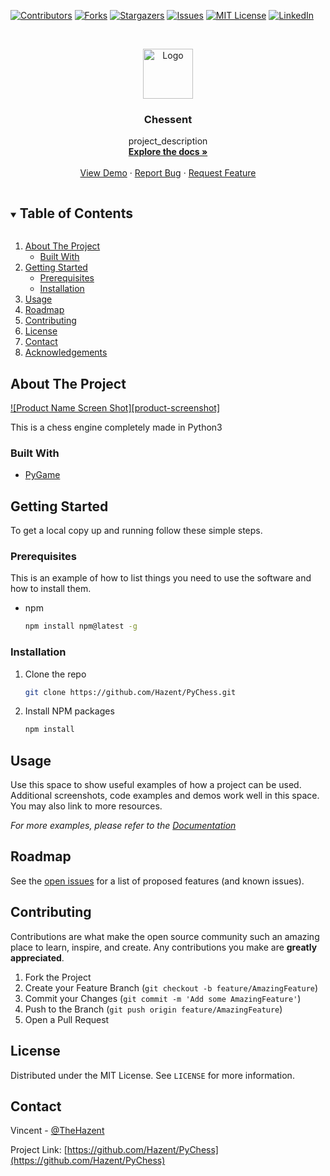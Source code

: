 <!--
*** Thanks for checking out the Best-README-Template. If you have a suggestion
*** that would make this better, please fork the repo and create a pull request
*** or simply open an issue with the tag "enhancement".
*** Thanks again! Now go create something AMAZING! :D
***
***
***
*** To avoid retyping too much info. Do a search and replace for the following:
*** Hazent, PyChess, TheHazent, email, Chessent, project_description
-->



<!-- PROJECT SHIELDS -->
<!--
*** I'm using markdown "reference style" links for readability.
*** Reference links are enclosed in brackets [ ] instead of parentheses ( ).
*** See the bottom of this document for the declaration of the reference variables
*** for contributors-url, forks-url, etc. This is an optional, concise syntax you may use.
*** https://www.markdownguide.org/basic-syntax/#reference-style-links
-->
[![Contributors][contributors-shield]][contributors-url]
[![Forks][forks-shield]][forks-url]
[![Stargazers][stars-shield]][stars-url]
[![Issues][issues-shield]][issues-url]
[![MIT License][license-shield]][license-url]
[![LinkedIn][linkedin-shield]][linkedin-url]



<!-- PROJECT LOGO -->
<br />
<p align="center">
  <a href="https://github.com/Hazent/PyChess">
    <img src="images/logo.png" alt="Logo" width="80" height="80">
  </a>

  <h3 align="center">Chessent</h3>

  <p align="center">
    project_description
    <br />
    <a href="https://github.com/Hazent/PyChess"><strong>Explore the docs »</strong></a>
    <br />
    <br />
    <a href="https://github.com/Hazent/PyChess">View Demo</a>
    ·
    <a href="https://github.com/Hazent/PyChess/issues">Report Bug</a>
    ·
    <a href="https://github.com/Hazent/PyChess/issues">Request Feature</a>
  </p>
</p>



<!-- TABLE OF CONTENTS -->
<details open="open">
  <summary><h2 style="display: inline-block">Table of Contents</h2></summary>
  <ol>
    <li>
      <a href="#about-the-project">About The Project</a>
      <ul>
        <li><a href="#built-with">Built With</a></li>
      </ul>
    </li>
    <li>
      <a href="#getting-started">Getting Started</a>
      <ul>
        <li><a href="#prerequisites">Prerequisites</a></li>
        <li><a href="#installation">Installation</a></li>
      </ul>
    </li>
    <li><a href="#usage">Usage</a></li>
    <li><a href="#roadmap">Roadmap</a></li>
    <li><a href="#contributing">Contributing</a></li>
    <li><a href="#license">License</a></li>
    <li><a href="#contact">Contact</a></li>
    <li><a href="#acknowledgements">Acknowledgements</a></li>
  </ol>
</details>



<!-- ABOUT THE PROJECT -->
## About The Project

[![Product Name Screen Shot][product-screenshot]](https://example.com)

This is a chess engine completely made in Python3


### Built With

* [PyGame](https://www.pygame.org)



<!-- GETTING STARTED -->
## Getting Started

To get a local copy up and running follow these simple steps.

### Prerequisites

This is an example of how to list things you need to use the software and how to install them.
* npm
  ```sh
  npm install npm@latest -g
  ```

### Installation

1. Clone the repo
   ```sh
   git clone https://github.com/Hazent/PyChess.git
   ```
2. Install NPM packages
   ```sh
   npm install
   ```



<!-- USAGE EXAMPLES -->
## Usage

Use this space to show useful examples of how a project can be used. Additional screenshots, code examples and demos work well in this space. You may also link to more resources.

_For more examples, please refer to the [Documentation](https://example.com)_



<!-- ROADMAP -->
## Roadmap

See the [open issues](https://github.com/Hazent/PyChess/issues) for a list of proposed features (and known issues).



<!-- CONTRIBUTING -->
## Contributing

Contributions are what make the open source community such an amazing place to learn, inspire, and create. Any contributions you make are **greatly appreciated**.

1. Fork the Project
2. Create your Feature Branch (`git checkout -b feature/AmazingFeature`)
3. Commit your Changes (`git commit -m 'Add some AmazingFeature'`)
4. Push to the Branch (`git push origin feature/AmazingFeature`)
5. Open a Pull Request



<!-- LICENSE -->
## License

Distributed under the MIT License. See `LICENSE` for more information.



<!-- CONTACT -->
## Contact

Vincent - [@TheHazent](https://twitter.com/TheHazent)

Project Link: [https://github.com/Hazent/PyChess](https://github.com/Hazent/PyChess)





<!-- MARKDOWN LINKS & IMAGES -->
<!-- https://www.markdownguide.org/basic-syntax/#reference-style-links -->
[contributors-shield]: https://img.shields.io/github/contributors/Hazent/repo.svg?style=for-the-badge
[contributors-url]: https://github.com/Hazent/PyChess/graphs/contributors
[forks-shield]: https://img.shields.io/github/forks/Hazent/repo.svg?style=for-the-badge
[forks-url]: https://github.com/Hazent/PyChess/network/members
[stars-shield]: https://img.shields.io/github/stars/Hazent/repo.svg?style=for-the-badge
[stars-url]: https://github.com/Hazent/PyChess/stargazers
[issues-shield]: https://img.shields.io/github/issues/Hazent/repo.svg?style=for-the-badge
[issues-url]: https://github.com/Hazent/PyChess/issues
[license-shield]: https://img.shields.io/github/license/Hazent/repo.svg?style=for-the-badge
[license-url]: https://github.com/Hazent/PyChess/blob/master/LICENSE.txt
[linkedin-shield]: https://img.shields.io/badge/-LinkedIn-black.svg?style=for-the-badge&logo=linkedin&colorB=555
[linkedin-url]: https://linkedin.com/in/Hazent
